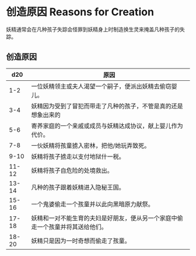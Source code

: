 # 创造原因 Reasons for Creation

妖精通常会在凡种孩子失踪会怪罪到妖精身上时制造换生灵来掩盖凡种孩子的失踪。

## 创造原因

<table>
<thead>
<tr class="header">
<th>d20</th>
<th>原因</th>
</tr>
</thead>
<tbody>
<tr class="odd">
<td>1-2</td>
<td>一位妖精领主或夫人渴望一个嗣子，便派出妖精去偷窃婴儿。</td>
</tr>
<tr class="even">
<td>3-4</td>
<td>妖精因为受到了冒犯而带走了凡种的孩子，不管是真的还是想象出来的</td>
</tr>
<tr class="odd">
<td>5-6</td>
<td>寄养家庭的一个亲戚或成员与妖精达成协议，献上婴儿作为代价。</td>
</tr>
<tr class="even">
<td>7-8</td>
<td>一伙妖精将孩童掳入密林，把他/她玩弄致死。</td>
</tr>
<tr class="odd">
<td>9-10</td>
<td>妖精将孩子掳走以支付地狱什一税。</td>
</tr>
<tr class="even">
<td>11-12</td>
<td>妖精将孩子自危险的处境救出。</td>
</tr>
<tr class="odd">
<td>13-14</td>
<td>凡种的孩子跟着妖精进入隐秘王国。</td>
</tr>
<tr class="even">
<td>15-16</td>
<td>一个鬼婆偷走一个孩童并以此向黑暗原力献祭。</td>
</tr>
<tr class="odd">
<td>17-18</td>
<td>妖精和一对不能生育的夫妇是好朋友，便从另一个家庭中偷走一个孩童并将其送给他们。</td>
</tr>
<tr class="even">
<td>18-20</td>
<td>妖精只是因为一时奇想而偷走了孩童。</td>
</tr>
</tbody>
</table>

 
